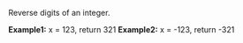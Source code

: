 Reverse digits of an integer.

**Example1:** x = 123, return 321
**Example2:** x = -123, return -321